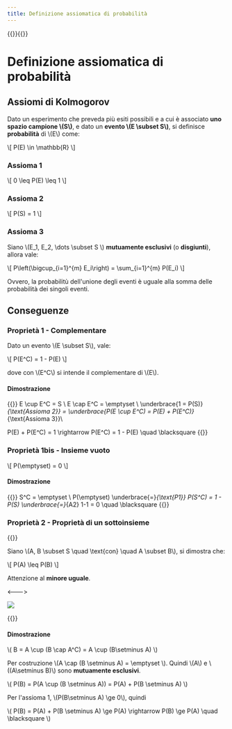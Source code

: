 ```yaml
---
title: Definizione assiomatica di probabilità
---
```


{{<katex>}}{{</katex>}}

# Definizione assiomatica di probabilità

## Assiomi di Kolmogorov

Dato un esperimento che preveda più esiti possibili e a cui è associato **uno spazio campione \\(S\\)**, e dato un **evento \\(E \subset S\\)**, si definisce **probabilità** di \\(E\\) come:

\\[
P(E) \in \mathbb{R}
\\]

### Assioma 1

\\[
0 \leq P(E) \leq 1
\\]

### Assioma 2

\\[
P(S) = 1
\\]

### Assioma 3

Siano \\(E_1, E_2, \dots \subset S \\) **mutuamente esclusivi** (o **disgiunti**), allora vale:

\\[
P\left(\bigcup_{i=1}^{m} E_i\right) = \sum_{i=1}^{m} P(E_i)
\\]

Ovvero, la probabilitù dell'unione degli eventi è uguale alla somma delle probabilità dei singoli eventi.

## Conseguenze

### Proprietà 1 - Complementare

Dato un evento \\(E \subset S\\), vale:

\\[
P(E^C) = 1 - P(E)
\\]

dove con \\(E^C\\) si intende il complementare di \\(E\\).

#### Dimostrazione

{{<katex>}}
E \cup E^C = S \\
E \cap E^C = \emptyset \\
\underbrace{1 = P(S)}_{\text{Assioma 2}} =
\underbrace{P(E \cup E^C) = P(E) + P(E^C)}_{\text{Assioma 3}}\\

P(E) + P(E^C) = 1 \rightarrow P(E^C) = 1 - P(E) \quad \blacksquare
{{</katex>}}

### Proprietà 1bis - Insieme vuoto

\\[
P(\emptyset) = 0
\\]

#### Dimostrazione

{{<katex>}}
S^C = \emptyset \\
P(\emptyset) \underbrace{=}_{\text{P1}} P(S^C) = 1 - P(S) \underbrace{=}_{A2} 1-1 = 0 \quad \blacksquare
{{</katex>}}

### Proprietà 2 - Proprietà di un sottoinsieme

{{<columns>}}

Siano \\(A, B \subset S \quad \text{con} \quad A \subset B\\), si dimostra che:

\\[
P(A) \leq P(B)
\\]

Attenzione al **minore uguale**.

<--->

![](./Screenshot_20230120_193204.png)

{{</columns>}}

#### Dimostrazione

\\(
B = A \cup (B \cap A^C) = A \cup (B\setminus A)
\\)

Per costruzione \\(A \cap (B \setminus A) = \emptyset \\). Quindi \\(A\\) e \\((A\setminus B)\\) sono **mutuamente esclusivi**.

\\( P(B) = P(A \cup (B \setminus A)) = P(A) + P(B \setminus A) \\)

Per l'assioma 1, \\(P(B\setminus A) \ge 0\\), quindi

\\( P(B) = P(A) + P(B \setminus A) \ge  P(A) \rightarrow P(B) \ge P(A) \quad \blacksquare \\)

